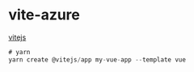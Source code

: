 # vite-azure

[vitejs](https://cn.vitejs.dev/guide/#overview)

```js
# yarn
yarn create @vitejs/app my-vue-app --template vue
```
